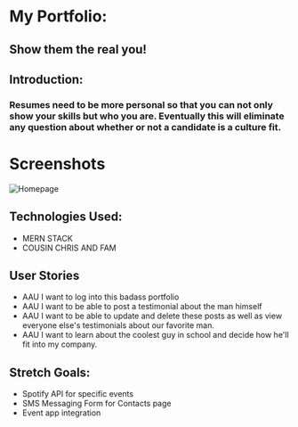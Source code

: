 # My Portfolio: 

## Show them the real you!

## Introduction:
### Resumes need to be more personal so that you can not only show your skills but who you are. Eventually this will eliminate any question about whether or not a candidate is a culture fit.

# Screenshots

![Homepage](https://i.imgur.com/JB6XNX4.png)

## Technologies Used:
- MERN STACK
- COUSIN CHRIS AND FAM

## User Stories
- AAU I want to log into this badass portfolio
- AAU I want to be able to post a testimonial about the man himself
- AAU I want to be able to update and delete these posts as well as view everyone else's testimonials about our favorite man.
- AAU I want to learn about the coolest guy in school and decide how he'll fit into my company.

## Stretch Goals:
- Spotify API for specific events
- SMS Messaging Form for Contacts page
- Event app integration

